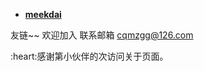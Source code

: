 - **[meekdai](https://blog.meekdai.com/)**

友链~~
欢迎加入
联系邮箱
[cqmzgg@126.com](cqmzgg@126.com)


<span id="busuanzi">
:heart:感谢第<span></span>小伙伴的<span></span>次访问关于页面。
</span>

<!-- ## "script":"<script>document.getElementById("busuanzi").id = "busuanzi_container_site_uv";document.getElementById("busuanzi").getElementsByTagName("span")[0].id = "busuanzi_value_site_uv";document.getElementById("busuanzi").getElementsByTagName("span")[1].id = "busuanzi_value_site_pv";</script>""style":"<style>#busuanzi_container_site_uv{display:inline;}</style>" ## -->